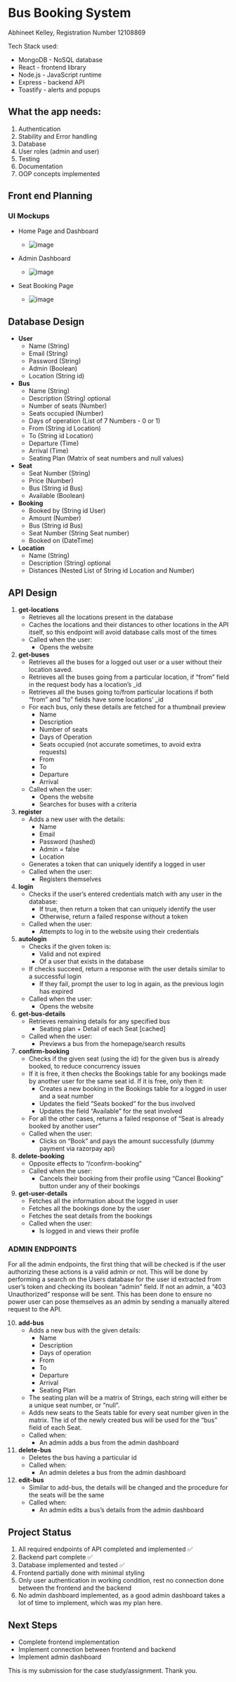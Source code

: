 # Bus Booking System
Abhineet Kelley, Registration Number 12108869

Tech Stack used:
- MongoDB - NoSQL database
- React - frontend library
- Node.js - JavaScript runtime
- Express - backend API
- Toastify - alerts and popups

## What the app needs:
1. Authentication
2. Stability and Error handling
3. Database
4. User roles (admin and user)
5. Testing
6. Documentation
7. OOP concepts implemented

## Front end Planning
### UI Mockups
- Home Page and Dashboard
  - ![image](https://github.com/AbhiK002/bus-booking-system/assets/68178267/8f821733-681a-4481-a1dd-d3cc2b45c7e9)

- Admin Dashboard
  - ![image](https://github.com/AbhiK002/bus-booking-system/assets/68178267/b001cee9-a153-4b98-9efc-1c430d7c771c)

- Seat Booking Page
  - ![image](https://github.com/AbhiK002/bus-booking-system/assets/68178267/42f07e96-7f03-4dde-bf8c-4229dfc1fa62)

## Database Design
- **User**
  - Name (String)
  - Email (String)
  - Password (String)
  - Admin (Boolean)
  - Location (String id)
- **Bus**
  - Name (String)
  - Description (String) optional
  - Number of seats (Number)
  - Seats occupied (Number)
  - Days of operation (List of 7 Numbers - 0 or 1)
  - From (String id Location)
  - To (String id Location)
  - Departure (Time)
  - Arrival (Time)
  - Seating Plan (Matrix of seat numbers and null values)
- **Seat**
  - Seat Number (String)
  - Price (Number)
  - Bus (String id Bus)
  - Available (Boolean)
- **Booking**
  - Booked by (String id User)
  - Amount (Number)
  - Bus (String id Bus)
  - Seat Number (String Seat number)
  - Booked on (DateTime)
- **Location**
  - Name (String)
  - Description (String) optional
  - Distances (Nested List of String id Location and Number)

## API Design
1. **get-locations**
   - Retrieves all the locations present in the database
   - Caches the locations and their distances to other locations in the API itself, so this endpoint will avoid database calls most of the times
   - Called when the user:
     - Opens the website
2. **get-buses**
   - Retrieves all the buses for a logged out user or a user without their location saved.
   - Retrieves all the buses going from a particular location, if “from” field in the request body has a location’s _id
   - Retrieves all the buses going to/from particular locations if both “from” and “to” fields have some locations’ _id
   - For each bus, only these details are fetched for a thumbnail preview
     - Name
     - Description
     - Number of seats
     - Days of Operation
     - Seats occupied (not accurate sometimes, to avoid extra requests)
     - From
     - To
     - Departure
     - Arrival
   - Called when the user:
     - Opens the website
     - Searches for buses with a criteria
3. **register**
   - Adds a new user with the details:
     - Name
     - Email
     - Password (hashed)
     - Admin = false
     - Location
   - Generates a token that can uniquely identify a logged in user
   - Called when the user:
     - Registers themselves
4. **login**
   - Checks if the user’s entered credentials match with any user in the database:
     - If true, then return a token that can uniquely identify the user
     - Otherwise, return a failed response without a token
   - Called when the user:
     - Attempts to log in to the website using their credentials
5. **autologin**
   - Checks if the given token is:
     - Valid and not expired
     - Of a user that exists in the database
   - If checks succeed, return a response with the user details similar to a successful login
     - If they fail, prompt the user to log in again, as the previous login has expired
   - Called when the user:
     - Opens the website
6. **get-bus-details**
   - Retrieves remaining details for any specified bus
     - Seating plan + Detail of each Seat [cached]
   - Called when the user:
     - Previews a bus from the homepage/search results
7. **confirm-booking**
   - Checks if the given seat (using the id) for the given bus is already booked, to reduce concurrency issues
   - If it is free, it then checks the Bookings table for any bookings made by another user for the same seat id. If it is free, only then it:
     - Creates a new booking in the Bookings table for a logged in user and a seat number
     - Updates the field “Seats booked” for the bus involved
     - Updates the field “Available” for the seat involved
   - For all the other cases, returns a failed response of “Seat is already booked by another user”
   - Called when the user:
     - Clicks on “Book” and pays the amount successfully (dummy payment via razorpay api)
8. **delete-booking**
   - Opposite effects to “/confirm-booking”
   - Called when the user:
     - Cancels their booking from their profile using “Cancel Booking” button under any of their bookings
9. **get-user-details**
   - Fetches all the information about the logged in user
   - Fetches all the bookings done by the user
   - Fetches the seat details from the bookings
   - Called when the user:
     - Is logged in and views their profile

### ADMIN ENDPOINTS
For all the admin endpoints, the first thing that will be checked is if the user authorizing these actions is a valid admin or not. This will be done by performing a search on the Users database for the user id extracted from user’s token and checking its boolean “admin” field. If not an admin, a “403 Unauthorized” response will be sent. This has been done to ensure no power user can pose themselves as an admin by sending a manually altered request to the API.

10. **add-bus**
    - Adds a new bus with the given details:
      - Name
      - Description
      - Days of operation
      - From
      - To
      - Departure
      - Arrival
      - Seating Plan
    - The seating plan will be a matrix of Strings, each string will either be a unique seat number, or “null”.
    - Adds new seats to the Seats table for every seat number given in the matrix. The id of the newly created bus will be used for the “bus” field of each Seat.
    - Called when:
      - An admin adds a bus from the admin dashboard
11. **delete-bus**
    - Deletes the bus having a particular id
    - Called when:
      - An admin deletes a bus from the admin dashboard
12. **edit-bus**
    - Similar to add-bus, the details will be changed and the procedure for the seats will be the same
    - Called when:
      - An admin edits a bus’s details from the admin dashboard

## Project Status
1. All required endpoints of API completed and implemented ✅
2. Backend part complete ✅
3. Database implemented and tested ✅
4. Frontend partially done with minimal styling
5. Only user authentication in working condition, rest no connection done between the frontend and the backend
6. No admin dashboard implemented, as a good admin dashboard takes a lot of time to implement, which was my plan here.

## Next Steps
- Complete frontend implementation
- Implement connection between frontend and backend
- Implement admin dashboard


This is my submission for the case study/assignment. Thank you.
